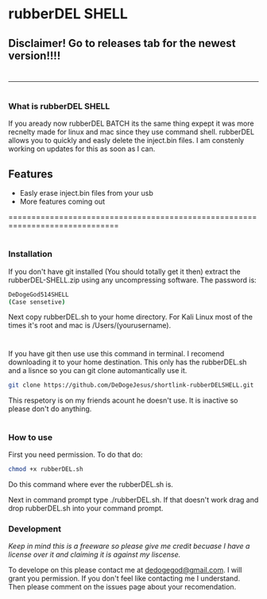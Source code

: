 # rubberDEL SHELL
## Disclaimer! Go to releases tab for the newest version!!!!
# 
-------------------------
#

### What is rubberDEL SHELL

If you aready now rubberDEL BATCH its the same thing expept it was more recnelty made for linux and mac since they use command shell. rubberDEL allows you to quickly and easly delete the inject.bin files. I am constenly working on updates for this as soon as I can.

## Features

  - Easly erase inject.bin files from your usb
  - More features coming out

==============================================================================
#
#
#
#
#


### Installation

If you don't have git installed (You should totally get it then) extract the rubberDEL-SHELL.zip using any uncompressing software. The password is:

```sh
DeDogeGod514SHELL
(Case sensetive)
```
Next copy rubberDEL.sh to your home directory. For Kali Linux most of the times it's root and mac is /Users/(yourusername).
#
#
#

If you have git then use use this command in terminal. I recomend downloading it to your home destination. This only has the rubberDEL.sh and a lisnce so you can git clone automantically use it.

```sh
git clone https://github.com/DeDogeJesus/shortlink-rubberDELSHELL.git
```
This respetory is on my friends acount he doesn't use. It is inactive so please don't do anything.

#
#
### How to use

First you need permission. To do that do:

```sh
chmod +x rubberDEL.sh
```
Do this command where ever the rubberDEL.sh is.

Next in command prompt type ./rubberDEL.sh. If that doesn't work drag and drop rubberDEL.sh into your command prompt.

### Development

*Keep in mind this is a freeware so please give me credit becuase I have a license over it and claiming it is against my liscense.*

To develope on this please contact me at dedogegod@gmail.com. I will grant you permission. If you don't feel like contacting me I understand. Then please comment on the issues page about your recomendation. 
